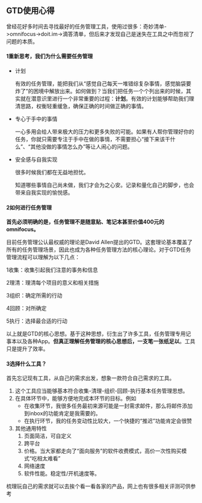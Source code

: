 ## GTD使用心得

曾经花好多时间去寻找最好的任务管理工具，使用过很多：奇妙清单->omnifocus->doit.im->滴答清单，但后来才发现自己是迷失在工具之中而忽视了问题的本质。

#### 1重新思考，我们为什么需要任务管理

- 计划

  有效的任务管理，能把我们从“感觉自己每天一堆错综复杂事情，感觉脑袋要炸了”的困境中解放出来。如何做到？当我们把任务一个个列出来的时候，其实就在潜意识里进行一个非常重要的过程：**计划**。有效的计划能够帮助我们理清思路，权衡轻重缓急，确保正确的时间做正确的事情。

- 专心于手中的事情

  一心多用会给人带来极大的压力和更多失败的可能。如果有人帮你管理好你的任务，你就只需要专注于手中在做的事情，不需要担心“接下来该干什么”、“其他没做的事情怎么办”等让人闹心的问题。

- 安全感与自我实现

  很多时候我们都在无益地担忧。

  知道哪些事情自己尚未做，我们才会为之心安。记录和量化自己的脚步，也会带来自我实现的愉悦感。



#### 2如何进行任务管理

**首先必须明确的是，任务管理不是随意贴、笔记本甚至价值400元的omnifocus。**

目前任务管理公认最权威的理论是David Allen提出的GTD。这套理论基本覆盖了所有的任务管理场景，因此也成为各种任务管理方法的核心理论。对于GTD任务管理流程可以理解为以下几点：

1收集：收集引起我们注意的事务和信息

2理清：理清每个项目的意义和相关措施

3组织：确定所需的行动

4回顾：对所确定

5执行：选择最合适的行动

以上就是GTD的核心思想。基于这种思想，衍生出了许多工具，任务管理专用记事本以及各种App。**但真正理解任务管理的核心思想后，一支笔一张纸足以**。工具只是提升了效率。





#### 3选择什么工具？

首先忘记现有工具，从自己的需求出发，想象一款符合自己需求的工具。

1. 这个工具应当能够基本符合收集-清理-组织-回顾-执行基本任务管理思想。
2. 在具体环节中，能够方便地完成本环节的目标。例如
   - 在收集环节，我很多任务最初来源可能是一封需求邮件，那么将邮件添加到inbox的功能肯定是我需要的。
   - 在执行环节，我的任务变动性比较大，一个快捷的“推迟”功能肯定会很赞
3. 其他通用特性
   1. 页面简洁，可自定义
   2. 跨平台
   3. 价格。当大家都走向了“面向服务”的软件收费模式，高价一次性购买模式“吃相太难看”
   4. 网络速度
   5. 软件性能。稳定性/开机速度等。

梳理玩自己的需求就可以去挨个看一看各家的产品，网上也有很多相关评测可供参考






